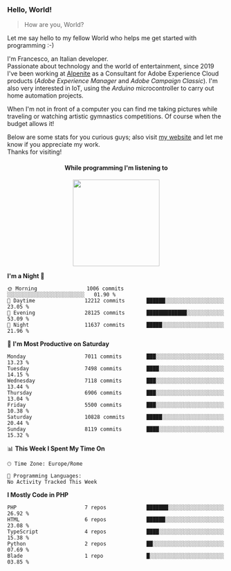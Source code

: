 ### Hello, World!

> How are you, World?

Let me say hello to my fellow World who helps me get started with programming :-)

I'm Francesco, an Italian developer.  
Passionate about technology and the world of entertainment, since 2019 I've been working at [Alpenite](https://www.alpenite.com) as a Consultant for Adobe Experience Cloud products (*Adobe Experience Manager* and *Adobe Campaign Classic*). I'm also very interested in IoT, using the *Arduino* microcontroller to carry out home automation projects.

When I'm not in front of a computer you can find me taking pictures while traveling or watching artistic gymnastics competitions. Of course when the budget allows it!

Below are some stats for you curious guys; also visit [my website](https://www.francescorega.eu) and let me know if you appreciate my work.  
Thanks for visiting!

<div align="center">
  <h4>While programming I'm listening to</h4>
  <a href="https://apps.francescorega.eu/now-playing/11147232609" target="_blank"><img src="https://apps.francescorega.eu/now-playing/11147232609" width="200"></a>
</div>

<!--START_SECTION:waka-->
**I'm a Night 🦉** 

```text
🌞 Morning                1006 commits        ░░░░░░░░░░░░░░░░░░░░░░░░░   01.90 % 
🌆 Daytime                12212 commits       ██████░░░░░░░░░░░░░░░░░░░   23.05 % 
🌃 Evening                28125 commits       █████████████░░░░░░░░░░░░   53.09 % 
🌙 Night                  11637 commits       █████░░░░░░░░░░░░░░░░░░░░   21.96 % 
```
📅 **I'm Most Productive on Saturday** 

```text
Monday                   7011 commits        ███░░░░░░░░░░░░░░░░░░░░░░   13.23 % 
Tuesday                  7498 commits        ████░░░░░░░░░░░░░░░░░░░░░   14.15 % 
Wednesday                7118 commits        ███░░░░░░░░░░░░░░░░░░░░░░   13.44 % 
Thursday                 6906 commits        ███░░░░░░░░░░░░░░░░░░░░░░   13.04 % 
Friday                   5500 commits        ███░░░░░░░░░░░░░░░░░░░░░░   10.38 % 
Saturday                 10828 commits       █████░░░░░░░░░░░░░░░░░░░░   20.44 % 
Sunday                   8119 commits        ████░░░░░░░░░░░░░░░░░░░░░   15.32 % 
```


📊 **This Week I Spent My Time On** 

```text
🕑︎ Time Zone: Europe/Rome

💬 Programming Languages: 
No Activity Tracked This Week
```

**I Mostly Code in PHP** 

```text
PHP                      7 repos             ███████░░░░░░░░░░░░░░░░░░   26.92 % 
HTML                     6 repos             ██████░░░░░░░░░░░░░░░░░░░   23.08 % 
TypeScript               4 repos             ████░░░░░░░░░░░░░░░░░░░░░   15.38 % 
Python                   2 repos             ██░░░░░░░░░░░░░░░░░░░░░░░   07.69 % 
Blade                    1 repo              █░░░░░░░░░░░░░░░░░░░░░░░░   03.85 % 
```




<!--END_SECTION:waka-->
